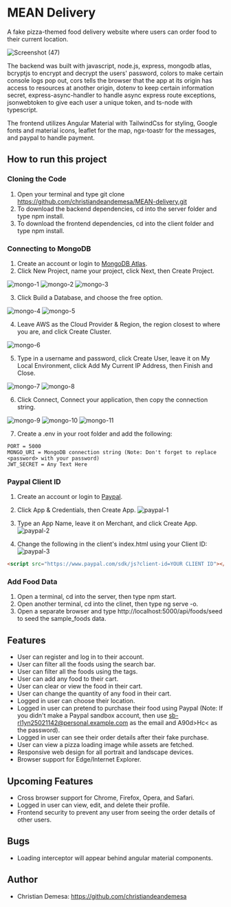 # MEAN Delivery
A fake pizza-themed food delivery website where users can order food to their current location. 

![Screenshot (47)](https://user-images.githubusercontent.com/85912934/219576980-e989f300-c8e6-412b-ae0b-936a586944f6.png)

The backend was built with javascript, node.js, express, mongodb atlas,   
bcryptjs to encrypt and decrypt the users' password, colors to make certain console logs pop out, 
cors tells the browser that the app at its origin has access to resources at another origin, 
dotenv to keep certain information secret, express-async-handler to handle async express route exceptions, 
jsonwebtoken to give each user a unique token, and ts-node with typescript.

The frontend utilizes Angular Material with TailwindCss for styling, Google fonts and material icons, leaflet for the map, ngx-toastr for the messages, and paypal to handle payment.

## How to run this project
### Cloning the Code
1. Open your terminal and type git clone https://github.com/christiandeandemesa/MEAN-delivery.git
3. To download the backend dependencies, cd into the server folder and type npm install.
4. To download the frontend dependencies, cd into the client folder and type npm install.

### Connecting to MongoDB
1. Create an account or login to [MongoDB Atlas](https://account.mongodb.com/account/login).
2. Click New Project, name your project, click Next, then Create Project.

![mongo-1](https://user-images.githubusercontent.com/85912934/214934048-4337c703-af47-4256-960c-b6043ac4550b.png)
![mongo-2](https://user-images.githubusercontent.com/85912934/214934087-982ae57b-8f36-40d2-bd7c-970161f9639f.png)
![mongo-3](https://user-images.githubusercontent.com/85912934/214934111-a393d093-dd2f-4de7-a9e5-8a9a685a15c2.png)

3. Click Build a Database, and choose the free option.

![mongo-4](https://user-images.githubusercontent.com/85912934/214934176-4c6d5942-3c14-413f-9f9d-96de5c32f14e.png)
![mongo-5](https://user-images.githubusercontent.com/85912934/214934182-f5a8cb4c-1235-4697-a951-54494b19e2e5.png)

4. Leave AWS as the Cloud Provider & Region, the region closest to where you are, and click Create Cluster.

![mongo-6](https://user-images.githubusercontent.com/85912934/214934268-7c7b1990-119a-4e74-8626-0686b9fdb2f9.png)

5. Type in a username and password, click Create User, leave it on My Local Environment, click Add My Current IP Address, then Finish and Close.

![mongo-7](https://user-images.githubusercontent.com/85912934/214934328-dc5ddf58-d9b0-4cfa-9f5b-47893806b33a.png)
![mongo-8](https://user-images.githubusercontent.com/85912934/214934354-dd442577-c84d-4021-9029-a3dddf284513.png)

6. Click Connect, Connect your application, then copy the connection string.

![mongo-9](https://user-images.githubusercontent.com/85912934/214934413-6af4411b-9ff0-4f86-a0ba-ff3461dd9e5e.png)
![mongo-10](https://user-images.githubusercontent.com/85912934/214934424-2bc5e182-874d-44e1-9b25-213a5504eaa8.png)
![mongo-11](https://user-images.githubusercontent.com/85912934/214934429-77723285-54db-4595-9477-0b9922ee72d5.png)

7. Create a .env in your root folder and add the following:
```
PORT = 5000
MONGO_URI = MongoDB connection string (Note: Don't forget to replace <password> with your password)
JWT_SECRET = Any Text Here
```

### Paypal Client ID
1. Create an account or login to [Paypal](https://developer.paypal.com/home/).
2. Click App & Credentials, then Create App.
![paypal-1](https://user-images.githubusercontent.com/85912934/219774626-3c841e2d-d710-486e-93d7-8d2154ccc5b3.png)

3. Type an App Name, leave it on Merchant, and click Create App.
![paypal-2](https://user-images.githubusercontent.com/85912934/219774725-927c12d8-e07e-4860-b6a1-d6c2421a95f7.png)

4. Change the following in the client's index.html using your Client ID:
![paypal-3](https://user-images.githubusercontent.com/85912934/219774776-73078e36-bb0c-4334-8b85-c1e90b41f4d4.png)
```html
<script src="https://www.paypal.com/sdk/js?client-id=YOUR CLIENT ID"></script>
```

### Add Food Data
1. Open a terminal, cd into the server, then type npm start.
2. Open another terminal, cd into the clinet, then type ng serve -o.
3. Open a separate browser and type http://localhost:5000/api/foods/seed to seed the sample_foods data.

## Features
- User can register and log in to their account.
- User can filter all the foods using the search bar.
- User can filter all the foods using the tags.
- User can add any food to their cart.
- User can clear or view the food in their cart.
- User can change the quantity of any food in their cart.
- Logged in user can choose their location.
- Logged in user can pretend to purchase their food using Paypal (Note: If you didn't make a Paypal sandbox account, then use sb-rl1yn25021142@personal.example.com as the email and A90d>Hc< as the password).
- Logged in user can see their order details after their fake purchase.
- User can view a pizza loading image while assets are fetched.
- Responsive web design for all portrait and landscape devices.
- Browser support for Edge/Internet Explorer.

## Upcoming Features
- Cross browser support for Chrome, Firefox, Opera, and Safari.
- Logged in user can view, edit, and delete their profile.
- Frontend security to prevent any user from seeing the order details of other users.

## Bugs
- Loading interceptor will appear behind angular material components.

## Author
- Christian Demesa: https://github.com/christiandeandemesa
